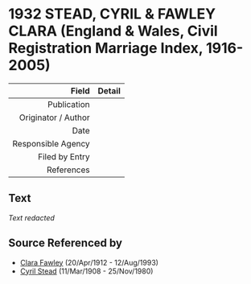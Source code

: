﻿---
layout: page
permalink: /sources/s17796568
---

# 1932 STEAD, CYRIL & FAWLEY CLARA (England & Wales, Civil Registration Marriage Index, 1916-2005)

Field | Detail
---:|:---
Publication | 
Originator / Author | 
Date | 
Responsible Agency | 
Filed by Entry | 
References | 

## Text

_Text redacted_
## Source Referenced by

* [Clara Fawley](../people/@7539126@-clara-fawley-b1912-4-20-d1993-8-12.md) (20/Apr/1912 - 12/Aug/1993)
* [Cyril Stead](../people/@61214710@-cyril-stead-b1908-3-11-d1980-11-25.md) (11/Mar/1908 - 25/Nov/1980)

